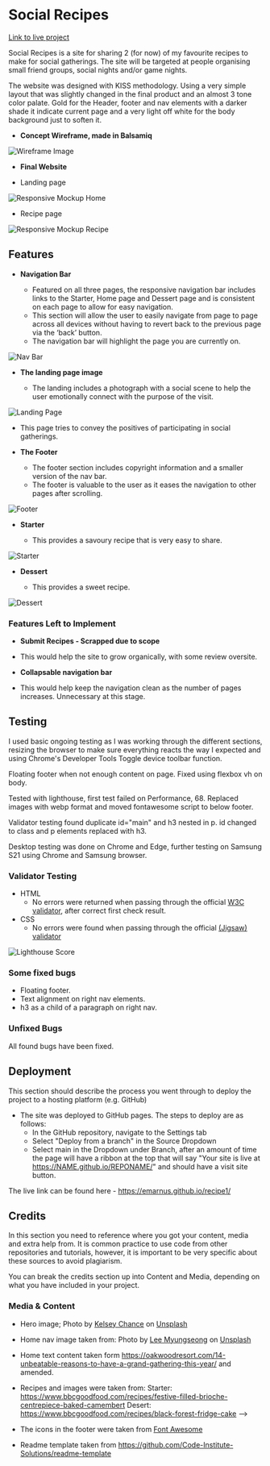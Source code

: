 # Social Recipes

[Link to live project](https://emarnus.github.io/recipe1/)


Social Recipes is a site for sharing 2 (for now) of my favourite recipes to make for social gatherings. The site will be targeted at people organising small friend groups, social nights and/or game nights.

The website was designed with KISS methodology. Using a very simple layout that was slightly changed in the final product and an almost 3 tone color palate. Gold for the Header, footer and nav elements with a darker shade it indicate current page and a very light off white for the body background just to soften it.

- __Concept Wireframe, made in Balsamiq__

![Wireframe Image](/documentation/assets/images/Recipe%201%20pg1.png)

- __Final Website__

- Landing page

![Responsive Mockup Home](/documentation/assets/images/home%20example.PNG)

- Recipe page

![Responsive Mockup Recipe](/documentation/assets/images/recipe%20example.PNG)

## Features

- __Navigation Bar__

  - Featured on all three pages, the responsive navigation bar includes links to the Starter, Home page and Dessert page and is consistent on each page to allow for easy navigation.
  - This section will allow the user to easily navigate from page to page across all devices without having to revert back to the previous page via the ‘back’ button.
  - The navigation bar will highlight the page you are currently on.

![Nav Bar](/documentation/assets/images/nav.PNG)

- __The landing page image__

  - The landing includes a photograph with a social scene to help the user emotionally connect with the purpose of the visit.


![Landing Page](/documentation/assets/images/landing%20page.PNG)

  - This page tries to convey the positives of participating in social gatherings.


- __The Footer__

  - The footer section includes copyright information and a smaller version of the nav bar.
  - The footer is valuable to the user as it eases the navigation to other pages after scrolling.

![Footer](/documentation/assets/images/footer.PNG)

- __Starter__

  - This provides a savoury recipe that is very easy to share.

![Starter](/documentation/assets/images/starter.PNG)

- __Dessert__

  - This provides a sweet recipe.

![Dessert](/documentation/assets/images/dessert.PNG)

### Features Left to Implement

- __Submit Recipes - Scrapped due to scope__
- This would help the site to grow organically, with some review oversite.

- __Collapsable navigation bar__
- This would help keep the navigation clean as the number of pages increases. Unnecessary at this stage. 

## Testing

I used basic ongoing testing as I was working through the different sections, resizing the browser to make sure everything reacts the way I expected and using Chrome's Developer Tools Toggle device toolbar function. 

Floating footer when not enough content on page. Fixed using flexbox vh on body.

Tested with lighthouse, first test failed on Performance, 68. Replaced images with webp format and moved fontawesome script to below footer.

Validator testing found duplicate id="main" and h3 nested in p. id changed to class and p elements replaced with h3.

Desktop testing was done on Chrome and Edge, further testing on Samsung S21 using Chrome and Samsung browser.

### Validator Testing

- HTML
  - No errors were returned when passing through the official [W3C validator](https://validator.w3.org/nu/?doc=https%3A%2F%2Femarnus.github.io%2Frecipe1%2Findex.html), after correct first check result.
- CSS
  - No errors were found when passing through the official [(Jigsaw) validator](https://jigsaw.w3.org/css-validator/validator?uri=https%3A%2F%2Femarnus.github.io%2Frecipe1%2Findex.html&profile=css3svg&usermedium=all&warning=1&vextwarning=&lang=en)


![Lighthouse Score](/documentation/assets/images/Lighthouse.PNG)

### Some fixed bugs

- Floating footer.
- Text alignment on right nav elements.
- h3 as a child of a paragraph on right nav.

### Unfixed Bugs

All found bugs have been fixed.

## Deployment

This section should describe the process you went through to deploy the project to a hosting platform (e.g. GitHub)

- The site was deployed to GitHub pages. The steps to deploy are as follows:
  - In the GitHub repository, navigate to the Settings tab
  - Select "Deploy from a branch" in the Source Dropdown
  - Select main in the Dropdown under Branch, after an amount of time the page will have a ribbon at the top that will say "Your site is live at https://NAME.github.io/REPONAME/" and should have a visit site button.

The live link can be found here - https://emarnus.github.io/recipe1/


## Credits

In this section you need to reference where you got your content, media and extra help from. It is common practice to use code from other repositories and tutorials, however, it is important to be very specific about these sources to avoid plagiarism.

You can break the credits section up into Content and Media, depending on what you have included in your project.

### Media & Content

- Hero image; Photo by <a href="https://unsplash.com/@kchance8?utm_source=unsplash&utm_medium=referral&utm_content=creditCopyText">Kelsey Chance</a> on <a href="https://unsplash.com/photos/BB4GbHiU1KY?utm_source=unsplash&utm_medium=referral&utm_content=creditCopyText">Unsplash</a>

- Home nav image taken from: Photo by <a href="https://unsplash.com/ja/@yvonnemorgun?utm_source=unsplash&utm_medium=referral&utm_content=creditCopyText">Lee Myungseong</a> on <a href="https://unsplash.com/photos/y1XXWct5rBo?utm_source=unsplash&utm_medium=referral&utm_content=creditCopyText">Unsplash</a>
  
- Home text content taken form https://oakwoodresort.com/14-unbeatable-reasons-to-have-a-grand-gathering-this-year/ and amended.

- Recipes and images were taken from:
Starter: https://www.bbcgoodfood.com/recipes/festive-filled-brioche-centrepiece-baked-camembert
Desert: https://www.bbcgoodfood.com/recipes/black-forest-fridge-cake -->

- The icons in the footer were taken from [Font Awesome](https://fontawesome.com/)

- Readme template taken from https://github.com/Code-Institute-Solutions/readme-template

<!-- Delete this section when done.

Congratulations on completing your Readme, you have made another big stride in the direction of being a developer!

## Other General Project Advice

Below you will find a couple of extra tips that may be helpful when completing your project. Remember that each of these projects will become part of your final portfolio so it’s important to allow enough time to showcase your best work!

- One of the most basic elements of keeping a healthy commit history is with the commit message. When getting started with your project, read through [this article](https://chris.beams.io/posts/git-commit/) by Chris Beams on How to Write  a Git Commit Message
  - Make sure to keep the messages in the imperative mood

- When naming the files in your project directory, make sure to consider meaningful naming of files, point to specific names and sections of content.
  - For example, instead of naming an image used ‘image1.png’ consider naming it ‘landing_page_img.png’. This will ensure that there are clear file paths kept.

- Do some extra research on good and bad coding practices, there are a handful of useful articles to read, consider reviewing the following list when getting started:
  - [Writing Your Best Code](https://learn.shayhowe.com/html-css/writing-your-best-code/)
  - [HTML & CSS Coding Best Practices](https://medium.com/@inceptiondj.info/html-css-coding-best-practice-fadb9870a00f)
  - [Google HTML/CSS Style Guide](https://google.github.io/styleguide/htmlcssguide.html#General)

Getting started with your Portfolio Projects can be daunting, planning your project can make it a lot easier to tackle, take small steps to reach the final outcome and enjoy the process! -->
